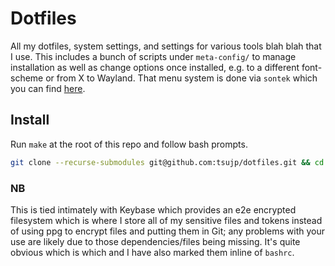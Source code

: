 # Dotfiles

All my dotfiles, system settings, and settings for various tools blah blah that
I use. This includes a bunch of scripts under `meta-config/` to manage
installation as well as change options once installed, e.g. to a different
font-scheme or from X to Wayland. That menu system is done via `sontek` which
you can find [here](https://github.com/tsujp/sontek).

## Install

Run `make` at the root of this repo and follow bash prompts.

```bash
git clone --recurse-submodules git@github.com:tsujp/dotfiles.git && cd $_ && make
```

### NB

This is tied intimately with Keybase which provides an e2e encrypted filesystem
which is where I store all of my sensitive files and tokens instead of using ppg
to encrypt files and putting them in Git; any problems with your use are likely 
due to those dependencies/files being missing. It's quite obvious which is which
and I have also marked them inline of `bashrc`.
